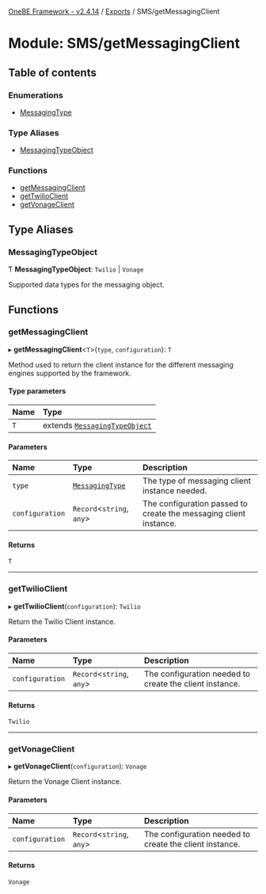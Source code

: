 [OneBE Framework - v2.4.14](../README.md) / [Exports](../modules.md) / SMS/getMessagingClient

# Module: SMS/getMessagingClient

## Table of contents

### Enumerations

- [MessagingType](../enums/SMS_getMessagingClient.MessagingType.md)

### Type Aliases

- [MessagingTypeObject](SMS_getMessagingClient.md#messagingtypeobject)

### Functions

- [getMessagingClient](SMS_getMessagingClient.md#getmessagingclient)
- [getTwilioClient](SMS_getMessagingClient.md#gettwilioclient)
- [getVonageClient](SMS_getMessagingClient.md#getvonageclient)

## Type Aliases

### MessagingTypeObject

Ƭ **MessagingTypeObject**: `Twilio` \| `Vonage`

Supported data types for the messaging object.

## Functions

### getMessagingClient

▸ **getMessagingClient**<`T`\>(`type`, `configuration`): `T`

Method used to return the client instance for the different messaging engines supported by the framework.

#### Type parameters

| Name | Type |
| :------ | :------ |
| `T` | extends [`MessagingTypeObject`](SMS_getMessagingClient.md#messagingtypeobject) |

#### Parameters

| Name | Type | Description |
| :------ | :------ | :------ |
| `type` | [`MessagingType`](../enums/SMS_getMessagingClient.MessagingType.md) | The type of messaging client instance needed. |
| `configuration` | `Record`<`string`, `any`\> | The configuration passed to create the messaging client instance. |

#### Returns

`T`

___

### getTwilioClient

▸ **getTwilioClient**(`configuration`): `Twilio`

Return the Twilio Client instance.

#### Parameters

| Name | Type | Description |
| :------ | :------ | :------ |
| `configuration` | `Record`<`string`, `any`\> | The configuration needed to create the client instance. |

#### Returns

`Twilio`

___

### getVonageClient

▸ **getVonageClient**(`configuration`): `Vonage`

Return the Vonage Client instance.

#### Parameters

| Name | Type | Description |
| :------ | :------ | :------ |
| `configuration` | `Record`<`string`, `any`\> | The configuration needed to create the client instance. |

#### Returns

`Vonage`
